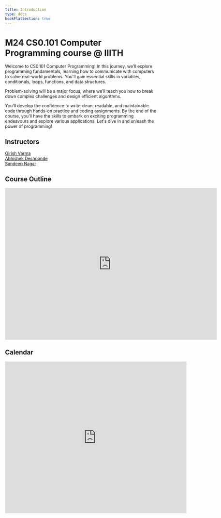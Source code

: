 ```yaml
---
title: Introduction
type: docs
bookFlatSection: true
---
```


# M24 CS0.101 Computer Programming course @ IIITH

Welcome to CS0.101 Computer Programming! In this journey, we'll explore programming fundamentals, learning how to communicate with computers to solve real-world problems. You'll gain essential skills in variables, conditionals, loops, functions, and data structures.

Problem-solving will be a major focus, where we'll teach you how to break down complex challenges and design efficient algorithms.

You'll develop the confidence to write clean, readable, and maintainable code through hands-on practice and coding assignments. By the end of the course, you'll have the skills to embark on exciting programming endeavours and explore various applications. Let's dive in and unleash the power of programming! 

## Instructors
[Girish Varma](https://girishvarma.in/)  
[Abhishek Deshpande](https://fac-webpages.iiit.ac.in/Abhishek_Deshpande/)  
[Sandeep Nagar](https://researchweb.iiit.ac.in/~sandeep.nagar/)

## Course Outline

<iframe width="700" height="500" frameborder="0" scrolling="no" src="https://iiitaphyd-my.sharepoint.com/:x:/g/personal/girish_varma_iiit_ac_in/ETspz-hIphZMvtVtM2fFyzMBWxzZPxtxdF0qhclh0rjAnQ?e=rzVjur&action=embedview&wdAllowInteractivity=False&Item='Lecture%20Wise%20Plan'!A1%3AE59&wdHideGridlines=True&wdDownloadButton=True&wdInConfigurator=True&wdInConfigurator=True"></iframe>

## Calendar

<iframe width="600" height="500" frameborder="0" scrolling="no" src="https://iiitaphyd-my.sharepoint.com/:x:/g/personal/girish_varma_iiit_ac_in/ETspz-hIphZMvtVtM2fFyzMBWxzZPxtxdF0qhclh0rjAnQ?e=rzVjur&action=embedview&wdAllowInteractivity=False&Item='Calendar'!A1%3AG55&wdHideGridlines=True&wdInConfigurator=True&wdInConfigurator=True"></iframe>

